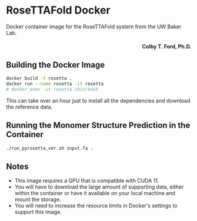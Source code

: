 # RoseTTAFold Docker

Docker container image for the RoseTTAFold system from the UW Baker Lab.

<h4 align="right">Colby T. Ford, Ph.D.</h4>

## Building the Docker Image

```bash
docker build -t rosetta .
docker run --name rosetta -it rosetta
# docker exec -it rosetta /bin/bash
```

This can take over an hour just to install all the dependencies and download the reference data.

## Running the Monomer Structure Prediction in the Container

```bash
./run_pyrosetta_ver.sh input.fa .
```


## Notes
- This image requires a GPU that is compatible with CUDA 11.
- You will have to download the large amount of supporting data, either within the container or have it available on your local machine and mount the storage.
- You will need to increase the resource limits in Docker's settings to support this image.
